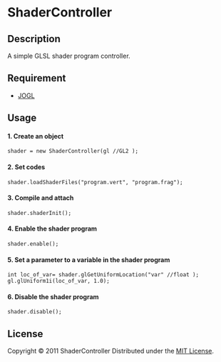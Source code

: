 ShaderController
======================

Description
------
A simple GLSL shader program controller.

Requirement
------
* [JOGL](https://jogamp.org/jogl/www/)

Usage
------
#### 1. Create an object ####
    shader = new ShaderController(gl //GL2 );

#### 2. Set codes ####
    shader.loadShaderFiles("program.vert", "program.frag");

#### 3. Compile and attach ####
    shader.shaderInit();

#### 4. Enable the shader  program ####
    shader.enable();
    
#### 5. Set a parameter to a variable in the shader program   ####
    int loc_of_var= shader.glGetUniformLocation("var" //float );
    gl.glUniform1i(loc_of_var, 1.0);

#### 6. Disable the shader  program ####
    shader.disable();

License
----------
Copyright &copy; 2011 ShaderController
Distributed under the [MIT License][mit].

[MIT]: http://www.opensource.org/licenses/mit-license.php

